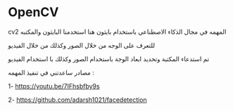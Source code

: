# OpenCV
  cv2 المهمه في مجال الذكاء الاصطناعي باستخدام بايثون  هنا استخدمنا البايثون والمكتبه 
 
 للتعرف على الوجه من خلال الصور وكذلك من خلال الفيديو 
 
  تم استدعاء المكتبة وتحديد ابعاد الوجة باستخدام الصور وكذلك با استخدام الفيديو 
 
 
  مصادر ساعدتني في تنفيذ المهمه :
  
 1- https://youtu.be/7IFhsbfby9s
  
 2- https://github.com/adarsh1021/facedetection
